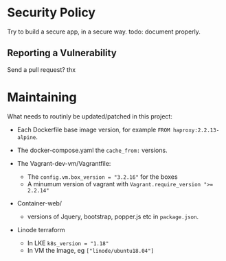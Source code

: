# Security Policy

Try to build a secure app, in a secure way. todo: document properly.

## Reporting a Vulnerability

Send a pull request? thx

# Maintaining

What needs to routinly be updated/patched in this project:

* Each Dockerfile base image version, for example `FROM haproxy:2.2.13-alpine`.

* The docker-compose.yaml the `cache_from:` versions.

* The Vagrant-dev-vm/Vagrantfile:
  * The `config.vm.box_version = "3.2.16"` for the boxes
  * A minumum version of vagrant with `Vagrant.require_version ">= 2.2.14"`

* Container-web/
  * versions of Jquery, bootstrap, popper.js etc in `package.json`.

* Linode terraform
  * In LKE `k8s_version = "1.18"`
  * In VM the Image, eg `["linode/ubuntu18.04"]`
  
